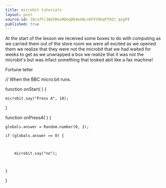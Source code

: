 ```yaml
---
title: microbit tutorials
layout: post
source-id: 18rafFc3Ae5MesMOeqDE4edALn6FVY8bqP79Zr_qzgP4
published: true
---
```

At the start of the lesson we received some boxes to do with computing as we carried them out of the store room we were all excited as we opened them we realize that they were not the microbit that we had waited for weeks to get as we unwrapped a box we realize that it was not the microbit's but was infact something that looked abit like a fax machine!

Fortune teller

//      When the BBC micro:bit runs.

function onStart(  ) {

	microbit.say("Press A", 10);

	

}

function onPressA(  ) {

	globals.answer = Random.number(0, 1);

	if (globals.answer == 0) {

		

		microbit.say("no");

		

	}

	

	

}

    

